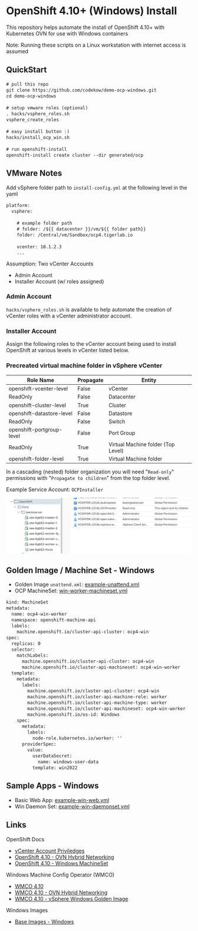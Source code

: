 # OpenShift 4.10+ (Windows) Install

This repository helps automate the install of OpenShift 4.10+
with Kubernetes OVN for use with Windows containers

Note: Running these scripts on a Linux workstation with internet access is assumed

## QuickStart
```
# pull this repo
git clone https://github.com/codekow/demo-ocp-windows.git
cd demo-ocp-windows

# setup vmware roles (optional)
. hacks/vsphere_roles.sh
vsphere_create_roles

# easy install button :)
hacks/install_ocp_win.sh

# run openshift-install
openshift-install create cluster --dir generated/ocp
```

## VMware Notes

Add vSphere folder path to `install-config.yml` at the following level in the yaml
```
platform:
  vsphere:
    
    # example folder path
    # folder: /${{ datacenter }}/vm/${{ folder path}}
    folder: /Central/vm/Sandbox/ocp4.tigerlab.io

    vcenter: 10.1.2.3
    ...
```

Assumption: Two vCenter Accounts
- Admin Account
- Installer Account (w/ roles assigned)

### Admin Account

`hacks/vsphere_roles.sh` is available to help automate the creation of vCenter roles with a vCenter administrator account.

### Installer Account

Assign the following roles to the vCenter account being used to install OpenShift at various levels in vCenter listed below.

### Precreated virtual machine folder in vSphere vCenter

Role Name | Propagate | Entity
--- | --- | ---
openshift-vcenter-level | False | vCenter
ReadOnly | False | Datacenter
openshift-cluster-level | True | Cluster
openshift-datastore-level | False | Datastore
ReadOnly | False | Switch
openshift-portgroup-level | False | Port Group
ReadOnly | True | Virtual Machine folder (Top Level)
openshift-folder-level | True | Virtual Machine folder

In a cascading (nested) folder organization you will need  "`Read-only`" permissions 
with "`Propagate to children`" from the top folder level.

Example Service Account: `OCPInstaller`

![Folder Tree Example](docs/folder-permissions.png)

## Golden Image / Machine Set - Windows

- Golden Image `unattend.xml`: [example-unattend.xml](example-unattend.xml)
- OCP MachineSet: [win-worker-machineset.yml](win-worker-machineset.yml)
```
kind: MachineSet
metadata:
  name: ocp4-win-worker
  namespace: openshift-machine-api
  labels:
    machine.openshift.io/cluster-api-cluster: ocp4-win
spec:
  replicas: 0
  selector:
    matchLabels:
      machine.openshift.io/cluster-api-cluster: ocp4-win
      machine.openshift.io/cluster-api-machineset: ocp4-win-worker
  template:
    metadata:
      labels:
        machine.openshift.io/cluster-api-cluster: ocp4-win
        machine.openshift.io/cluster-api-machine-role: worker
        machine.openshift.io/cluster-api-machine-type: worker
        machine.openshift.io/cluster-api-machineset: ocp4-win-worker
        machine.openshift.io/os-id: Windows
    spec:
      metadata:
        labels:
          node-role.kubernetes.io/worker: ''
      providerSpec:
        value:
          userDataSecret:
            name: windows-user-data
          template: win2022
```

## Sample Apps - Windows

- Basic Web App: [example-win-web.yml](example-win-web.yml)
- Win Daemon Set: [example-win-daemonset.yml](example-win-daemonset.yml)

## Links

OpenShift Docs
- [vCenter Account Priviledges](https://docs.openshift.com/container-platform/4.10/installing/installing_vsphere/installing-vsphere-installer-provisioned.html#installation-vsphere-installer-infra-requirements_installing-vsphere-installer-provisioned)
- [OpenShift 4.10 - OVN Hybrid Networking](https://docs.openshift.com/container-platform/4.10/networking/ovn_kubernetes_network_provider/configuring-hybrid-networking.html)
- [OpenShift 4.10 - Windows MachineSet](https://docs.openshift.com/container-platform/4.10/windows_containers/creating_windows_machinesets/creating-windows-machineset-vsphere.html)



Windows Machine Config Operator (WMCO)
- [WMCO 4.10](https://github.com/openshift/windows-machine-config-operator/tree/community-4.10)
- [WMCO 4.10 - OVN Hybrid Networking](https://github.com/openshift/windows-machine-config-operator/blob/community-4.10/docs/setup-hybrid-OVNKubernetes-cluster.md)
- [WMCO 4.10 - vSphere Windows Golden Image](https://github.com/openshift/windows-machine-config-operator/blob/community-4.10/docs/vsphere-golden-image.md)

Windows Images
- [Base Images - Windows](https://docs.microsoft.com/en-us/virtualization/windowscontainers/manage-containers/container-base-images)
